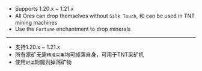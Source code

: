 - Supports 1.20.x ~ 1.21.x
- All Ores can drop themselves without `Silk Touch`, 和 can be used in TNT mining machines
- Use the `Fortune` enchantment to drop minerals
---
- 支持1.20.x ~ 1.21.x
- 所有原矿无需`精准采集`均可掉落自身，可用于TNT采矿机
- 使用`时运`附魔则掉落矿物
